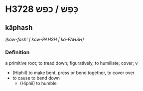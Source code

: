 # H3728 כָּפַשׁ / כפש

## kâphash

_(kaw-fash' | kaw-PAHSH | ka-FAHSH)_

### Definition

a primitive root; to tread down; figuratively, to humiliate; cover; v

- (Hiphil) to make bent, press or bend together, to cover over
- to cause to bend down
  - (Hiphil) to humble
